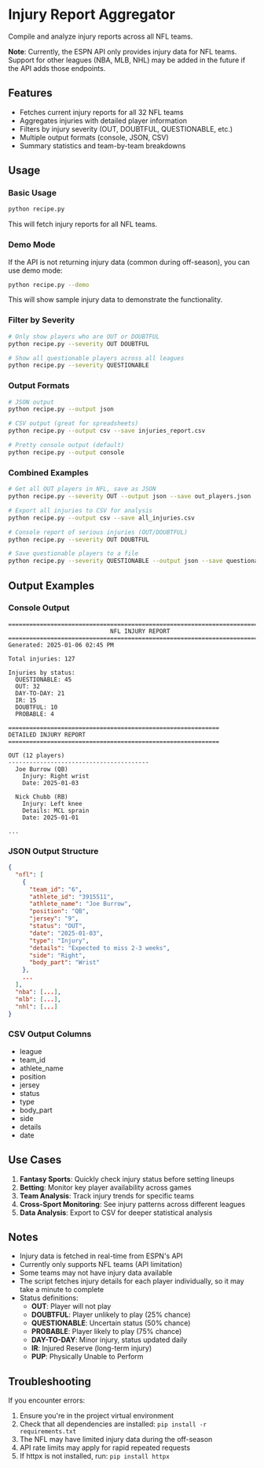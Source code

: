 # Injury Report Aggregator

Compile and analyze injury reports across all NFL teams.

**Note**: Currently, the ESPN API only provides injury data for NFL teams. Support for other leagues (NBA, MLB, NHL) may be added in the future if the API adds those endpoints.

## Features

- Fetches current injury reports for all 32 NFL teams
- Aggregates injuries with detailed player information
- Filters by injury severity (OUT, DOUBTFUL, QUESTIONABLE, etc.)
- Multiple output formats (console, JSON, CSV)
- Summary statistics and team-by-team breakdowns

## Usage

### Basic Usage

```bash
python recipe.py
```

This will fetch injury reports for all NFL teams.

### Demo Mode

If the API is not returning injury data (common during off-season), you can use demo mode:

```bash
python recipe.py --demo
```

This will show sample injury data to demonstrate the functionality.

### Filter by Severity

```bash
# Only show players who are OUT or DOUBTFUL
python recipe.py --severity OUT DOUBTFUL

# Show all questionable players across all leagues
python recipe.py --severity QUESTIONABLE
```

### Output Formats

```bash
# JSON output
python recipe.py --output json

# CSV output (great for spreadsheets)
python recipe.py --output csv --save injuries_report.csv

# Pretty console output (default)
python recipe.py --output console
```

### Combined Examples

```bash
# Get all OUT players in NFL, save as JSON
python recipe.py --severity OUT --output json --save out_players.json

# Export all injuries to CSV for analysis
python recipe.py --output csv --save all_injuries.csv

# Console report of serious injuries (OUT/DOUBTFUL)
python recipe.py --severity OUT DOUBTFUL

# Save questionable players to a file
python recipe.py --severity QUESTIONABLE --output json --save questionable_players.json
```

## Output Examples

### Console Output
```
================================================================================
                             NFL INJURY REPORT                                  
================================================================================
Generated: 2025-01-06 02:45 PM

Total injuries: 127

Injuries by status:
  QUESTIONABLE: 45
  OUT: 32
  DAY-TO-DAY: 21
  IR: 15
  DOUBTFUL: 10
  PROBABLE: 4

============================================================
DETAILED INJURY REPORT
============================================================

OUT (12 players)
----------------------------------------
  Joe Burrow (QB)
    Injury: Right wrist
    Date: 2025-01-03

  Nick Chubb (RB)
    Injury: Left knee
    Details: MCL sprain
    Date: 2025-01-01

...
```

### JSON Output Structure
```json
{
  "nfl": [
    {
      "team_id": "6",
      "athlete_id": "3915511",
      "athlete_name": "Joe Burrow",
      "position": "QB",
      "jersey": "9",
      "status": "OUT",
      "date": "2025-01-03",
      "type": "Injury",
      "details": "Expected to miss 2-3 weeks",
      "side": "Right",
      "body_part": "Wrist"
    },
    ...
  ],
  "nba": [...],
  "mlb": [...],
  "nhl": [...]
}
```

### CSV Output Columns
- league
- team_id
- athlete_name
- position
- jersey
- status
- type
- body_part
- side
- details
- date

## Use Cases

1. **Fantasy Sports**: Quickly check injury status before setting lineups
2. **Betting**: Monitor key player availability across games
3. **Team Analysis**: Track injury trends for specific teams
4. **Cross-Sport Monitoring**: See injury patterns across different leagues
5. **Data Analysis**: Export to CSV for deeper statistical analysis

## Notes

- Injury data is fetched in real-time from ESPN's API
- Currently only supports NFL teams (API limitation)
- Some teams may not have injury data available
- The script fetches injury details for each player individually, so it may take a minute to complete
- Status definitions:
  - **OUT**: Player will not play
  - **DOUBTFUL**: Player unlikely to play (25% chance)
  - **QUESTIONABLE**: Uncertain status (50% chance)
  - **PROBABLE**: Player likely to play (75% chance)
  - **DAY-TO-DAY**: Minor injury, status updated daily
  - **IR**: Injured Reserve (long-term injury)
  - **PUP**: Physically Unable to Perform

## Troubleshooting

If you encounter errors:
1. Ensure you're in the project virtual environment
2. Check that all dependencies are installed: `pip install -r requirements.txt`
3. The NFL may have limited injury data during the off-season
4. API rate limits may apply for rapid repeated requests
5. If httpx is not installed, run: `pip install httpx`